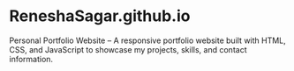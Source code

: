 # ReneshaSagar.github.io
Personal Portfolio Website – A responsive portfolio website built with HTML, CSS, and JavaScript to showcase my projects, skills, and contact information.
